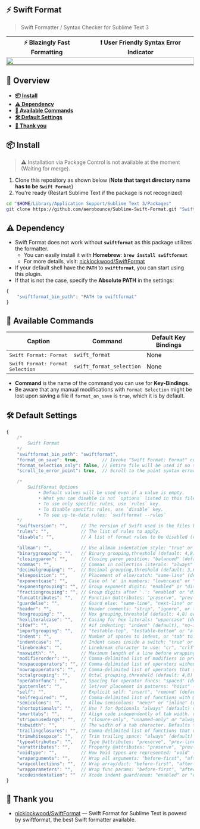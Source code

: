 ## ⚡️ Swift Format

> Swift Formatter / Syntax Checker for Sublime Text 3<br>

<table width="100%" style="border-spacing: 0px;">
<tr>
    <th><b>⚡️ Blazingly Fast Formatting</b></th>
    <th><b>❗️ User Friendly Syntax Error Indicator</a></b></th>
</tr>
<tr>
    <td colspan="2" style="padding: 0px; margin: 0px;">
        <img src="https://user-images.githubusercontent.com/10491362/87870544-01507d00-c9e4-11ea-9fa1-1f7eb4b5bb20.gif" style="display: block; width: 100%;" />
    </td>
</tr>
</table>

## 📜 Overview
- **[📦 Install](#-Install)**
- **[⚠️ Dependency](#%EF%B8%8F-dependency)**
- **[📝 Available Commands](#-Available-Commands)**
- **[🛠 Default Settings](#-Default-Settings)**
- **[🤝 Thank you](#-Thank-you)**

## 📦 Install

> ⚠️ Installation via Package Control is not available at the moment (Waiting for merge).

1. Clone this repository as shown below (**Note that target directory name has to be `Swift Format`**)
2. You're ready (Restart Sublime Text if the package is not recognized)

```sh
cd "$HOME/Library/Application Support/Sublime Text 3/Packages"
git clone https://github.com/aerobounce/Sublime-Swift-Format.git "Swift Format"
```

## ⚠️ Dependency

- Swift Format does not work without **`swiftformat`** as this package utilizes the formatter.
    - You can easily install it with **Homebrew**: **`brew install swiftformat`**
    - For more details, visit: [nicklockwood/SwiftFormat][swiftformat]
- If your default shell have the **`PATH`** to **`swiftformat`**, you can start using this plugin.
- If that is not the case, specify the **Absolute PATH** in the settings:
```JavaScript
{
    "swiftformat_bin_path": "PATH to swiftformat"
}
```

## 📝 Available Commands

| Caption                                   | Command                         | Default Key Bindings |
| ----------------------------------------- | ------------------------------- | -------------------- |
| <kbd>Swift Format: Format</kbd>           | `swift_format`                  | None                 |
| <kbd>Swift Format: Format Selection</kbd> | `swift_format_selection`        | None                 |

- **Command** is the name of the command you can use for **Key-Bindings**.
- Be aware that any manual modifications with `Format Selection` might be lost upon saving a file if `format_on_save` is `true`, which it is by default.

## 🛠 Default Settings

```javascript
{
    /*
        Swift Format
    */
    "swiftformat_bin_path": "swiftformat",
    "format_on_save": true,         // Invoke "Swift Format: Format" command on save
    "format_selection_only": false, // Entire file will be used if no selection available
    "scroll_to_error_point": true,  // Scroll to the point syntax error occured

    /*
        SwiftFormat Options
            • Default values will be used even if a value is empty.
            • What you can disable is not `options` listed in this file, but `rules`.
            • To use only specific rules, use `rules` key.
            • To disable specific rules, use `disable` key.
            • To see up-to-date rules: `swiftformat --rules`
    */
    "swiftversion": "",     // The version of Swift used in the files being formatted
    "rules": "",            // The list of rules to apply.
    "disable": "",          // A list of format rules to be disabled (comma-delimited)

    "allman": "",           // Use allman indentation style: "true" or "false" (default)
    "binarygrouping": "",   // Binary grouping,threshold (default: 4,8) or "none", "ignore"
    "closingparen": "",     // Closing paren position: "balanced" (default) or "same-line"
    "commas": "",           // Commas in collection literals: "always" (default) or "inline"
    "decimalgrouping": "",  // Decimal grouping,threshold (default: 3,6) or "none", "ignore"
    "elseposition": "",     // Placement of else/catch: "same-line" (default) or "next-line"
    "exponentcase": "",     // Case of 'e' in numbers: "lowercase" or "uppercase" (default)
    "exponentgrouping": "", // Group exponent digits: "enabled" or "disabled" (default)
    "fractiongrouping": "", // Group digits after '.': "enabled" or "disabled" (default)
    "funcattributes": "",   // Function @attributes: "preserve", "prev-line", or "same-line"
    "guardelse": "",        // Guard else: "same-line", "next-line" or "auto" (default)
    "header": "",           // Header comments: "strip", "ignore", or the text you wish use
    "hexgrouping": "",      // Hex grouping,threshold (default: 4,8) or "none", "ignore"
    "hexliteralcase": "",   // Casing for hex literals: "uppercase" (default) or "lowercase"
    "ifdef": "",            // #if indenting: "indent" (default), "no-indent" or "outdent"
    "importgrouping": "",   // "testable-top", "testable-bottom" or "alphabetized" (default)
    "indent": "",           // Number of spaces to indent, or "tab" to use tabs
    "indentcase": "",       // Indent cases inside a switch: "true" or "false" (default)
    "linebreaks": "",       // Linebreak character to use: "cr", "crlf" or "lf" (default)
    "maxwidth": "",         // Maximum length of a line before wrapping. defaults to "none"
    "modifierorder": "",    // Comma-delimited list of modifiers in preferred order
    "nospaceoperators": "", // Comma-delimited list of operators without surrounding space
    "nowrapoperators": "",  // Comma-delimited list of operators that shouldn't be wrapped
    "octalgrouping": "",    // Octal grouping,threshold (default: 4,8) or "none", "ignore"
    "operatorfunc": "",     // Spacing for operator funcs: "spaced" (default) or "no-space"
    "patternlet": "",       // let/var placement in patterns: "hoist" (default) or "inline"
    "self": "",             // Explicit self: "insert", "remove" (default) or "init-only"
    "selfrequired": "",     // Comma-delimited list of functions with @autoclosure arguments
    "semicolons": "",       // Allow semicolons: "never" or "inline" (default)
    "shortoptionals": "",   // Use ? for Optionals "always" (default) or "except-properties"
    "smarttabs": "",        // Align code independently of tab width. defaults to "enabled"
    "stripunusedargs": "",  // "closure-only", "unnamed-only" or "always" (default)
    "tabwidth": "",         // The width of a tab character. Defaults to "unspecified"
    "trailingclosures": "", // Comma-delimited list of functions that use trailing closures
    "trimwhitespace": "",   // Trim trailing space: "always" (default) or "nonblank-lines"
    "typeattributes": "",   // Type @attributes: "preserve", "prev-line", or "same-line"
    "varattributes": "",    // Property @attributes: "preserve", "prev-line", or "same-line"
    "voidtype": "",         // How Void types are represented: "void" (default) or "tuple"
    "wraparguments": "",    // Wrap all arguments: "before-first", "after-first", "preserve"
    "wrapcollections": "",  // Wrap array/dict: "before-first", "after-first", "preserve"
    "wrapparameters": "",   // Wrap func params: "before-first", "after-first", "preserve"
    "xcodeindentation": ""  // Xcode indent guard/enum: "enabled" or "disabled" (default)
}
```

## 🤝 Thank you

- [nicklockwood/SwiftFormat][swiftformat] — Swift Format for Sublime Text is powerd by swiftformat, the best Swift formatter available.

[swiftformat]: https://github.com/nicklockwood/SwiftFormat
